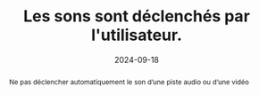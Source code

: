 ---
N: '120'
Rubrique: Images et médias
title: Les sons sont déclenchés par l'utilisateur. 
abstract: Ne pas déclencher automatiquement le son d’une piste audio ou d’une vidéo
categories: [" Images et médias"]
agrege: O4120-E031
opquast: '4 120'
indiceebook: '31'
description: "Règle n° 031"
before: "030"
weight: "031"
after: "032"
actif: '1'
layout: rules
date: 2024-09-18
tags: ["Accessibilité", ""]
objectif: ["Laisser à l'utilisateur le contrôle du son lors de la consultation du site.", "
Ne pas surprendre l'utilisateur par la diffusion inattendue d'un contenu audio.", "
Rendre accessible des contenus aux lectrices et lecteurs handicapées
"]
Meo: ["Ne pas doter l'élément html audio de l'attribut autoplay ou sans l'attribut controls.
", "
Dans les métadonnées de l’opf, indiquer cette métadonnée : 
<meta property=schema:accessibilityHazard>noSoundHazard</meta>
"]
Controle: ["Vérifier l'absence de contenus audio activés automatiquement au chargement de la page"]
epubcheck: false
ace: false
humancheck: true
OPFmetadata: "<meta property=schema:accessibilityHazard>noSoundHazard</meta>"
onixmetadata: "[143 16](https://ns.editeur.org/onix/en/143/16)"
Source: ["Opquast"]
Referentiel: [""]
Steps: ["Conception", "Editorial"]
---